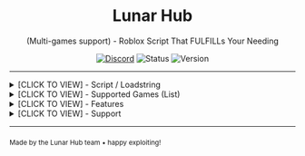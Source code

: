 <div align="center">
  <h1>Lunar Hub</h1>
  <p>(Multi-games support) - Roblox Script That FULFILLs Your Needing</p>

[![Discord](https://img.shields.io/badge/Discord-Join%20Server-5865f2?style=flat&logo=discord)](https://discord.gg/4vB8hKWvGd)
![Status](https://img.shields.io/badge/Status-Online-00d26a?style=flat)
![Version](https://img.shields.io/badge/Version-1.0.0-blue?style=flat)
</div>

---

<details>
  <summary>[CLICK TO VIEW] - Script / Loadstring</summary>

  ```lua
-- idk yet
  ```

</details>

<details>
  <summary>[CLICK TO VIEW] - Supported Games (List)</summary>

  Currently supporting **7+ games** with more being added regularly:

  - **Blox Fruits** - idk but really good / worth it
  - **Muscle Legends** - idk but really good / worth it
  - **Grow A Garden** - not the best / needs fixing
  - **Murder Mystery 2** - coming soon
  - **Ninja Legends** - coming soon
  - **Legends of Speed** - coming soon
  - **Build a Boat** - coming soon

  <div align="center">
    <img src="https://raw.githubusercontent.com/Pxrson/Lunar-Hub/refs/heads/main/Images/noFilter%20(2).webp" width="100" alt="Blox Fruits"/>
    <img src="https://raw.githubusercontent.com/Pxrson/Lunar-Hub/refs/heads/main/Images/noFilter.webp" width="100" alt="Muscle Legends"/>
    <img src="https://raw.githubusercontent.com/Pxrson/Lunar-Hub/refs/heads/main/Images/noFilter%20(3).webp" width="100" alt="Murder Mystery 2"/>
    <img src="https://raw.githubusercontent.com/Pxrson/Lunar-Hub/refs/heads/main/Images/noFilter%20(4).webp" width="100" alt="Ninja Legends"/>
    <img src="https://raw.githubusercontent.com/Pxrson/Lunar-Hub/refs/heads/main/Images/noFilter%20(5).webp" width="100" alt="Legends of Speed"/>
    <img src="https://raw.githubusercontent.com/Pxrson/Lunar-Hub/refs/heads/main/Images/noFilter%20(6).webp" width="100" alt="Build a Boat"/>
    <img src="https://raw.githubusercontent.com/Pxrson/Lunar-Hub/refs/heads/main/Images/noFilter%20(1).webp" width="100" alt="Grow A Garden"/>
  </div>

</details>

<details>
   <summary>[CLICK TO VIEW] - Features</summary>

   **Performance**

   - Loads instantly on most executors
   - Works on mobile and PC
   - Minimal memory usage
   - Auto-updates when you rejoin

   **Safety**

   - No keyloggers or malicious code
   - Community tested scripts
   - Regular security audits
   - Safe execution methods

   **Accessibility**

   - 20+ language translations
   - Simple, clean UI
   - Beginner-friendly
   - Active community support

</details>

<details>
  <summary>[CLICK TO VIEW] - Support</summary>

  Something broken? Found a bug?
  [Join our Discord](https://discord.gg/4vB8hKWvGd) - we actually respond there.

  Our Team:
  **Havoc** - Owner & Main Developer  
  **Pxrson** - Co-Owner & 2nd Developer

</details>

---

<sub>Made by the Lunar Hub team • happy exploiting!</sub>
